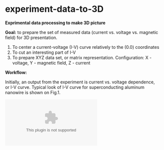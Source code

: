 # experiment-data-to-3D
__Exprimental data processing to make 3D picture__

__Goal:__ to prepare the set of measured data (current vs. voltage vs. magnetic field) for 3D presentation.

1. To center a current-voltage (I-V) curve relatively to the (0.0) coordinates
2. To cut an interesting part of I-V
3. To prepare XYZ data set, or matrix representation. Configuration: X - voltage, Y - magnetic field, Z - current

__Workflow:__

Initially, an output from the experiment is current vs. voltage dependence, or I-V curve. Typical look of I-V curve for superconducting aluminum nanowire is shown on Fig.1.

![Fig1](https://github.com/andr-nau/experiment-data-to-3D/blob/master/Fig1.eps "IV")
